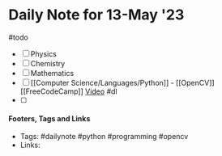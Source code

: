 
# Daily Note for 13-May '23
#todo
- [ ] Physics
- [ ] Chemistry
- [ ] Mathematics
- [ ] [[Computer Science/Languages/Python]] - [[OpenCV]] [[FreeCodeCamp]] [Video](https://youtu.be/oXlwWbU8l2o)
#dl 
- [ ] 

#### Footers, Tags and Links
- Tags: #dailynote #python #programming #opencv
- Links: 

[^1]: